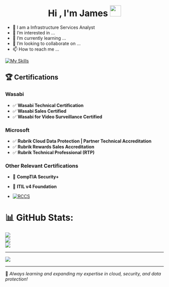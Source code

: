 <h1 align="center">Hi , I'm James <img src="https://media.giphy.com/media/hvRJCLFzcasrR4ia7z/giphy.gif" width="35"></h1>
<p align="center">
</p>



- 🏫 I am a Infrastructure Services Analyst
- 👀 I’m interested in ...
- 🌱 I’m currently learning ...
- 💞️ I’m looking to collaborate on ...
- 📫 How to reach me ...

[![My Skills](https://skillicons.dev/icons?i=windows,azure,vscode,apple,unity,unreal)](https://skillicons.dev)


## 🏆 Certifications

### Wasabi
- ✅ **Wasabi Technical Certification**
- ✅ **Wasabi Sales Certified**
- ✅ **Wasabi for Video Surveillance Certified**

### Microsoft
- ✅ **Rubrik Cloud Data Protection | Partner Technical Accreditation**
- ✅ **Rubrik Rewards Sales Accreditation**
- ✅ **Rubrik Technical Professional (RTP)**

### Other Relevant Certifications
- 📜 **CompTIA Security+**
- 📜 **ITIL v4 Foundation**

- [![RCCS](https://images.credly.com/size/340x340/images/0c7dc7a3-86b1-440c-8dd2-80d9041157de/image.png)](https://link-to-certificate)





# 📊 GitHub Stats:
![](https://github-readme-stats.vercel.app/api?username=Lord-Sheldon&theme=dark&hide_border=false&include_all_commits=false&count_private=false)<br/>
![](https://nirzak-streak-stats.vercel.app/?user=Lord-Sheldon&theme=dark&hide_border=false)<br/>
![](https://github-readme-stats.vercel.app/api/top-langs/?username=Lord-Sheldon&theme=dark&hide_border=false&include_all_commits=false&count_private=false&layout=compact)

---
[![](https://visitcount.itsvg.in/api?id=Lord-Sheldon&icon=0&color=0)](https://visitcount.itsvg.in)

<!-- Proudly created with GPRM ( https://gprm.itsvg.in ) -->

---

📝 *Always learning and expanding my expertise in cloud, security, and data protection!*
